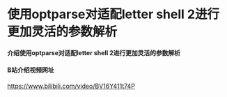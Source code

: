 # 使用optparse对适配letter shell 2进行更加灵活的参数解析

#### 介绍使用optparse对适配letter shell 2进行更加灵活的参数解析

#### B站介绍视频网址
https://www.bilibili.com/video/BV16Y411t74P
